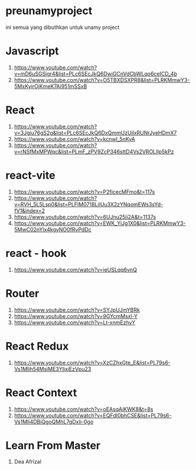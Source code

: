 # preunamyproject
ini semua yang dibuthkan untuk unamy project

# Javascript
1. https://www.youtube.com/watch?v=mD6uSGSjgr4&list=PLc6SEcJkQ6DwiGCnVdCbWLqo6ceICD_4b
2. https://www.youtube.com/watch?v=O5TBXDSXPR8&list=PLRKMmwY3-5MxKyirOjKmeK7Ai951mSSxB

# React 
1. https://www.youtube.com/watch?v=3Jgju76gS2g&list=PLc6SEcJkQ6DxQmmUzUilxRUNrJyeHDmX7
2. https://www.youtube.com/watch?v=kcnwI_5nKyA
3. https://www.youtube.com/watch?v=rNSfMxMPWqc&list=PLmF_zPV9ZcP346sttD4Vs2VROLlIp5kPz

# react-vite
1. https://www.youtube.com/watch?v=P2fjcecMFmo&t=117s
2. https://www.youtube.com/watch?v=RVH_5L5Lsp0&list=PLFIM0718LjIUu3X2zYNqomEWs3sYd-fV1&index=2
3. https://www.youtube.com/watch?v=6UJnu25ji2A&t=1137s
4. https://www.youtube.com/watch?v=EWK_YiJg1X0&list=PLRKMmwY3-5MwC02nYlx4kgyNO0fRvPdDc

# react - hook
1. https://www.youtube.com/watch?v=ieUSLqq6vnQ

# Router
1. https://www.youtube.com/watch?v=SYJpUJmYBRk
2. https://www.youtube.com/watch?v=9GYcmMsxl-Y
3. https://www.youtube.com/watch?v=Lt-xnmEzhyY 

# React Redux
1. https://www.youtube.com/watch?v=XzCZhxGte_E&list=PL79s6-Vs1MIjh54MsiME3YljxiEzVpu23

# React Context
1. https://www.youtube.com/watch?v=oEAsqAiKWK8&t=8s
2. https://www.youtube.com/watch?v=EQFdI0bhCSE&list=PL79s6-Vs1MIi4DBiQgoQMhL7gDxIi-0go

# Learn From Master

1. Dea Afrizal
